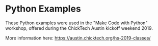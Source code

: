 # Python Examples

These Python examples were used in the "Make Code with Python" workshop,
offered during the ChickTech Austin kickoff weekend 2019.

More information here: https://austin.chicktech.org/hs-2019-classes/

